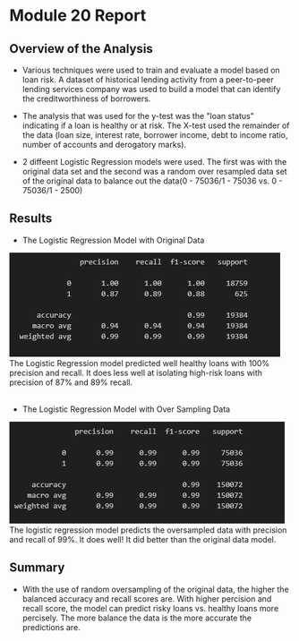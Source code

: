 # Module 20 Report

## Overview of the Analysis

- Various techniques were used to train and evaluate a model based on loan risk. A dataset of historical lending activity from a peer-to-peer lending services company was used to build a model that can identify the creditworthiness of borrowers.

- The analysis that was used for the y-test was the "loan status" indicating if a loan is healthy or at risk.  The X-test used the remainder of the data (loan size, interest rate, borrower income, debt to income ratio, number of accounts and derogatory marks).

- 2 diffeent Logistic Regression models were used.  The first was with the original data set and the second was a random over resampled data set of the original data to balance out the data(0 - 75036/1 - 75036 vs. 0 - 75036/1 - 2500)

## Results

- The Logistic Regression Model with Original Data

![alt text](images/logical_regression_model.PNG)
<br />
The Logistic Regression model predicted well healthy loans with 100% precision and recall. It does less well at isolating high-risk loans with precision of 87% and 89% recall.
<br />
<br />
- The Logistic Regression Model with Over Sampling Data
 
![alt text](images/random_oversampling_model.PNG)
<br />
The logistic regression model predicts the oversampled data with precision and recall of 99%.  It does well!  It did better than the original data model.


## Summary

- With the use of random oversampling of the original data, the higher the balanced accuracy and recall scores are. With higher percision and recall score, the model can predict risky loans vs. healthy loans more percisely.  The more balance the data is the more accurate the predictions are.
